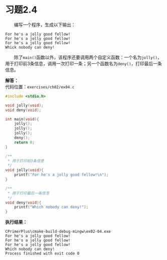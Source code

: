 # 习题2.4

&emsp;&emsp;编写一个程序，生成以下输出：
```
For he's a jolly good fellow!
For he's a jolly good fellow!
For he's a jolly good fellow!
Whick nobody can deny!
```
&emsp;&emsp;除了`main()`函数以外，该程序还要调用两个自定义函数：一个名为`jolly()`，用于打印前3条信息，调用一次打印一条；另一个函数名为`deny()`，打印最后一条信息。

**解答：**  
代码位置：`exercises/ch02/ex04.c`
```c
#include <stdio.h>

void jolly(void);
void deny(void);

int main(void){
    jolly();
    jolly();
    jolly();
    deny();
    return 0;
}

/**
 * 用于打印前3条信息
 */
void jolly(void){
    printf("For he's a jolly good fellow!\n");
}

/**
 * 用于打印最后一条信息
 */
void deny(void){
    printf("Which nobody can deny!");
}
```

**执行结果：**
```
CPrimerPlus\cmake-build-debug-mingw\ex02-04.exe
For he's a jolly good fellow!
For he's a jolly good fellow!
For he's a jolly good fellow!
Which nobody can deny!
Process finished with exit code 0
```